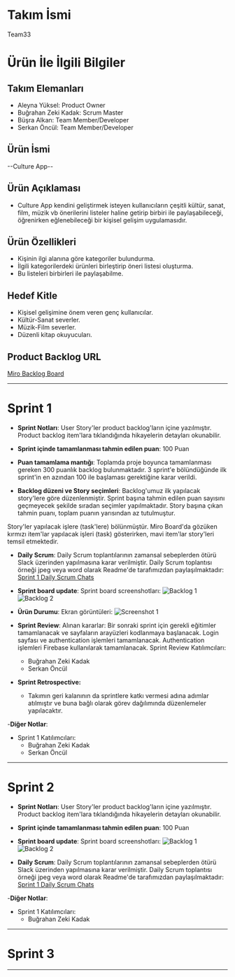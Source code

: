 # **Takım İsmi**

Team33

# Ürün İle İlgili Bilgiler

## Takım Elemanları

- Aleyna Yüksel: Product Owner
- Buğrahan Zeki Kadak: Scrum Master
- Büşra Alkan: Team Member/Developer
- Serkan Öncül: Team Member/Developer

## Ürün İsmi

--Culture App--

## Ürün Açıklaması

- Culture App kendini geliştirmek isteyen kullanıcıların çeşitli kültür, sanat, film, müzik vb önerilerini listeler haline getirip birbiri ile paylaşabileceği, öğrenirken eğlenebileceği bir kişisel gelişim uygulamasıdır.

## Ürün Özellikleri

- Kişinin ilgi alanına göre kategoriler bulundurma.
- İlgili kategorilerdeki ürünleri birleştirip öneri listesi oluşturma.
- Bu listeleri birbirleri ile paylaşabilme.

## Hedef Kitle

- Kişisel gelişimine önem veren genç kullanıcılar.
- Kültür-Sanat severler.
- Müzik-Film severler.
- Düzenli kitap okuyucuları.


## Product Backlog URL

[Miro Backlog Board](https://miro.com/app/board/uXjVO4lFjfs=/?share_link_id=817210524169)

---

# Sprint 1

- **Sprint Notları**: User Story'ler product backlog'ların içine yazılmıştır. Product backlog item'lara tıklandığında hikayelerin detayları okunabilir.

- **Sprint içinde tamamlanması tahmin edilen puan**: 100 Puan

- **Puan tamamlama mantığı**: Toplamda proje boyunca tamamlanması gereken 300 puanlık backlog bulunmaktadır. 3 sprint'e bölündüğünde ilk sprint'in en azından 100 ile başlaması gerektiğine karar verildi.

- **Backlog düzeni ve Story seçimleri**: Backlog'umuz ilk yapılacak story'lere göre düzenlenmiştir. Sprint başına tahmin edilen puan sayısını geçmeyecek şekilde sıradan seçimler yapılmaktadır. Story başına çıkan tahmin puanı, toplam puanın yarısından az tutulmuştur. 

Story'ler yapılacak işlere (task'lere) bölünmüştür. Miro Board'da gözüken kırmızı item'lar yapılacak işleri (task) gösterirken, mavi item'lar story'leri temsil etmektedir.

- **Daily Scrum**: Daily Scrum toplantılarının zamansal sebeplerden ötürü Slack üzerinden yapılmasına karar verilmiştir. Daily Scrum toplantısı örneği jpeg veya word olarak Readme'de tarafımızdan paylaşılmaktadır: [Sprint 1 Daily Scrum Chats](https://github.com/Flutter-Team-33/team33/blob/master/Bootcamp%20Scrum/daily_scrum.docx)

- **Sprint board update**: Sprint board screenshotları: 
![Backlog 1](https://github.com/Flutter-Team-33/team33/blob/master/Bootcamp%20Scrum/miro_1.png) 
![Backlog 2](https://github.com/Flutter-Team-33/team33/blob/master/Bootcamp%20Scrum/miro_2.png) 

- **Ürün Durumu**: Ekran görüntüleri:
  ![Screenshot 1](https://github.com/Flutter-Team-33/team33/blob/master/Bootcamp%20Scrum/uyg1_riverpod.gif)

- **Sprint Review**: 
Alınan kararlar: Bir sonraki sprint için gerekli eğitimler tamamlanacak ve sayfaların arayüzleri kodlanmaya başlanacak. Login sayfası ve authentication işlemleri tamamlanacak. Authentication işlemleri Firebase kullanılarak tamamlanacak. 
Sprint Review Katılımcıları:
  - Buğrahan Zeki Kadak 
  - Serkan Öncül 

- **Sprint Retrospective:**
  - Takımın geri kalanının da sprintlere katkı vermesi adına adımlar atılmıştır ve buna bağlı olarak görev dağılımında düzenlemeler yapılacaktır. 

-**Diğer Notlar**:
- Sprint 1 Katılımcıları: 
  - Buğrahan Zeki Kadak 
  - Serkan Öncül 

---

# Sprint 2
- **Sprint Notları**: User Story'ler product backlog'ların içine yazılmıştır. Product backlog item'lara tıklandığında hikayelerin detayları okunabilir.

- **Sprint içinde tamamlanması tahmin edilen puan**: 100 Puan

- **Sprint board update**: Sprint board screenshotları: 
![Backlog 1](https://github.com/Flutter-Team-33/team33/blob/master/Bootcamp%20Scrum/Sprint%202/sprint2-1.png) 
![Backlog 2](https://github.com/Flutter-Team-33/team33/blob/master/Bootcamp%20Scrum/Sprint%202/sprint2-2.png) 

- **Daily Scrum**: Daily Scrum toplantılarının zamansal sebeplerden ötürü Slack üzerinden yapılmasına karar verilmiştir. Daily Scrum toplantısı örneği jpeg veya word olarak Readme'de tarafımızdan paylaşılmaktadır: [Sprint 1 Daily Scrum Chats]()

-**Diğer Notlar**:
- Sprint 1 Katılımcıları: 
  - Buğrahan Zeki Kadak

---

# Sprint 3

---
